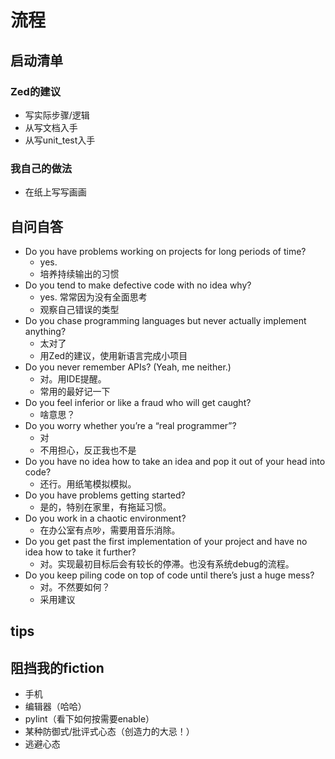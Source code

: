 # 流程

## 启动清单

### Zed的建议

* 写实际步骤/逻辑
* 从写文档入手
* 从写unit_test入手

### 我自己的做法

* 在纸上写写画画

## 自问自答

* Do you have problems working on projects for long periods of time?
  * yes.
  * 培养持续输出的习惯
* Do you tend to make defective code with no idea why?
  * yes. 常常因为没有全面思考
  * 观察自己错误的类型
* Do you chase programming languages but never actually implement anything?
  * 太对了
  * 用Zed的建议，使用新语言完成小项目
* Do you never remember APIs? (Yeah, me neither.)
  * 对。用IDE提醒。
  * 常用的最好记一下
* Do you feel inferior or like a fraud who will get caught?
  * 啥意思？
* Do you worry whether you’re a “real programmer”?
  * 对
  * 不用担心，反正我也不是
* Do you have no idea how to take an idea and pop it out of your head into code?
  * 还行。用纸笔模拟模拟。
* Do you have problems getting started?
  * 是的，特别在家里，有拖延习惯。
* Do you work in a chaotic environment?
  * 在办公室有点吵，需要用音乐消除。
* Do you get past the first implementation of your project and have no idea how to take it further?
  * 对。实现最初目标后会有较长的停滞。也没有系统debug的流程。
* Do you keep piling code on top of code until there’s just a huge mess?
  * 对。不然要如何？
  * 采用建议

## tips


## 阻挡我的fiction
* 手机
* 编辑器（哈哈）
* pylint（看下如何按需要enable）
* 某种防御式/批评式心态（创造力的大忌！）
* 逃避心态

